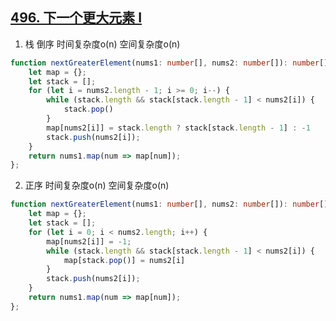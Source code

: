 ## [496. 下一个更大元素 I](https://leetcode.cn/problems/next-greater-element-i/)

1. 栈 倒序 时间复杂度o(n) 空间复杂度o(n)
```ts
function nextGreaterElement(nums1: number[], nums2: number[]): number[] {
    let map = {};
    let stack = [];
    for (let i = nums2.length - 1; i >= 0; i--) {
        while (stack.length && stack[stack.length - 1] < nums2[i]) {
            stack.pop()
        }
        map[nums2[i]] = stack.length ? stack[stack.length - 1] : -1
        stack.push(nums2[i]);
    }
    return nums1.map(num => map[num]);
};
```

2. 正序 时间复杂度o(n) 空间复杂度o(n)
```ts
function nextGreaterElement(nums1: number[], nums2: number[]): number[] {
    let map = {};
    let stack = [];
    for (let i = 0; i < nums2.length; i++) {
        map[nums2[i]] = -1;
        while (stack.length && stack[stack.length - 1] < nums2[i]) {
            map[stack.pop()] = nums2[i]
        }
        stack.push(nums2[i]);
    }
    return nums1.map(num => map[num]);
};
```